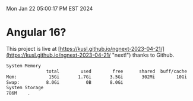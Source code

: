 Mon Jan 22 05:00:17 PM EST 2024

# Angular 16?


This project is live at [https://kusl.github.io/ngnext-2023-04-21/](https://kusl.github.io/ngnext-2023-04-21/ "next!") thanks to Github.

```bash
System Memory
               total        used        free      shared  buff/cache   available
Mem:            15Gi       1.7Gi       3.5Gi       302Mi        10Gi        13Gi
Swap:          8.0Gi          0B       8.0Gi
System Storage
786M	.
```
